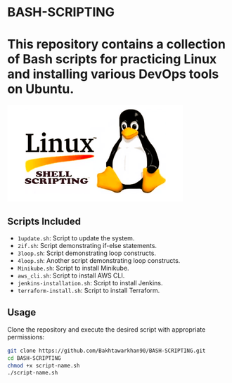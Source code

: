 # BASH-SCRIPTING
# This repository contains a collection of Bash scripts for practicing Linux and installing various DevOps tools on Ubuntu.
![Bash Scripting](penguin.png)
## Scripts Included
- `1update.sh`: Script to update the system.
- `2if.sh`: Script demonstrating if-else statements.
- `3loop.sh`: Script demonstrating loop constructs.
- `4loop.sh`: Another script demonstrating loop constructs.
- `Minikube.sh`: Script to install Minikube.
- `aws_cli.sh`: Script to install AWS CLI.
- `jenkins-installation.sh`: Script to install Jenkins.
- `terraform-install.sh`: Script to install Terraform.

## Usage
Clone the repository and execute the desired script with appropriate permissions:
```bash
git clone https://github.com/Bakhtawarkhan90/BASH-SCRIPTING.git
cd BASH-SCRIPTING
chmod +x script-name.sh
./script-name.sh
